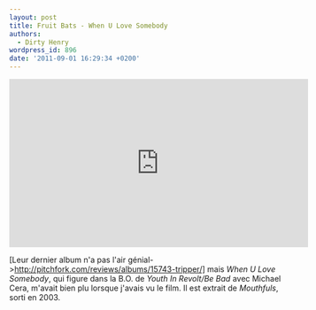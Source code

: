 ```yaml
---
layout: post
title: Fruit Bats - When U Love Somebody
authors:
  - Dirty Henry
wordpress_id: 896
date: '2011-09-01 16:29:34 +0200'
---
```

<iframe src="http://player.vimeo.com/video/46306076?color=ffffff" width="540" height="304" frameborder="0" webkitAllowFullScreen mozallowfullscreen allowFullScreen></iframe>

[Leur dernier album n'a pas l'air génial->http://pitchfork.com/reviews/albums/15743-tripper/] mais *When U Love Somebody*, qui figure dans la B.O. de *Youth In Revolt/Be Bad* avec Michael Cera, m'avait bien plu lorsque j'avais vu le film. Il est extrait de *Mouthfuls*, sorti en 2003.
